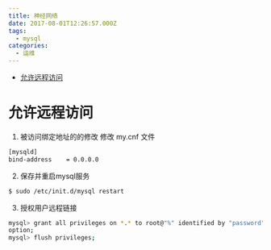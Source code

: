 ```yaml
---
title: 神经网络
date: 2017-08-01T12:26:57.000Z
tags:
  - mysql
categories:
  - 运维
---
```



<!-- TOC depthFrom:1 depthTo:6 withLinks:1 updateOnSave:1 orderedList:0 -->

- [允许远程访问](#允许远程访问)

<!-- /TOC -->

# 允许远程访问

1. 被访问绑定地址的的修改 修改 my.cnf 文件

  ```sh
  [mysqld]
  bind-address    = 0.0.0.0
  ```

2. 保存并重启mysql服务

  ```sh
  $ sudo /etc/init.d/mysql restart
  ```

3. 授权用户远程链接

  ```sh
  mysql> grant all privileges on *.* to root@"%" identified by "password" with grant
  option;
  mysql> flush privileges;
  ```
